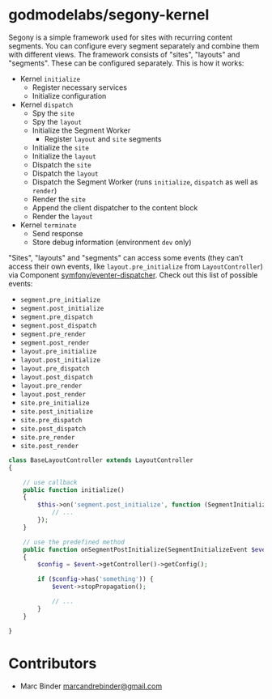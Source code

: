 # godmodelabs/segony-kernel
Segony is a simple framework used for sites with recurring content segments. You can configure every segment separately and combine them with different views.
The framework consists of "sites", "layouts" and "segments". These can be configured separately. This is how it works:

- Kernel `initialize`
    - Register necessary services
    - Initialize configuration
- Kernel `dispatch`
    - Spy the `site`
    - Spy the `layout`
    - Initialize the Segment Worker
        - Register `layout` and `site` segments
    - Initialize the `site`
    - Initialize the `layout`
    - Dispatch the `site`
    - Dispatch the `layout`
    - Dispatch the Segment Worker (runs `initialize`, `dispatch` as well as `render`)
    - Render the `site`
    - Append the client dispatcher to the content block
    - Render the `layout`
- Kernel `terminate`
    - Send response
    - Store debug information (environment `dev` only)

"Sites", "layouts" and "segments" can access some events (they can’t access their own events, like `layout.pre_initialize` from `LayoutController`) via Component
[symfony/eventer-dispatcher](http://symfony.com/doc/current/components/event_dispatcher/introduction.html). Check out this list of possible events:

- `segment.pre_initialize`
- `segment.post_initialize`
- `segment.pre_dispatch`
- `segment.post_dispatch`
- `segment.pre_render`
- `segment.post_render`
- `layout.pre_initialize`
- `layout.post_initialize`
- `layout.pre_dispatch`
- `layout.post_dispatch`
- `layout.pre_render`
- `layout.post_render`
- `site.pre_initialize`
- `site.post_initialize`
- `site.pre_dispatch`
- `site.post_dispatch`
- `site.pre_render`
- `site.post_render`

```php
class BaseLayoutController extends LayoutController
{

    // use callback
    public function initialize()
    {
        $this->on('segment.post_initialize', function (SegmentInitializeEvent $event) {
            // ...
        });
    }

    // use the predefined method
    public function onSegmentPostInitialize(SegmentInitializeEvent $event)
    {
        $config = $event->getController()->getConfig();

        if ($config->has('something')) {
            $event->stopPropagation();

            // ...
        }
    }

}
```

# Contributors
- Marc Binder <marcandrebinder@gmail.com>